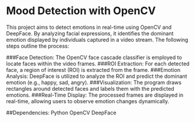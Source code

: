 # Mood Detection with OpenCV
This project aims to detect emotions in real-time using OpenCV and DeepFace. By analyzing facial expressions, it identifies the dominant emotion displayed by individuals captured in a video stream. The following steps outline the process:

###Face Detection: The OpenCV face cascade classifier is employed to locate faces within the video frames.
###ROI Extraction: For each detected face, a region of interest (ROI) is extracted from the frame.
###Emotion Analysis: DeepFace is utilized to analyze the ROI and predict the dominant emotion (e.g., happy, sad, angry).
###Visualization: The program draws rectangles around detected faces and labels them with the predicted emotions.
###Real-Time Display: The processed frames are displayed in real-time, allowing users to observe emotion changes dynamically.

##Dependencies:
Python
OpenCV
DeepFace
